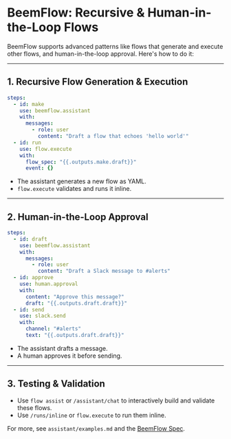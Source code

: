 # BeemFlow: Recursive & Human-in-the-Loop Flows

BeemFlow supports advanced patterns like flows that generate and execute other flows, and human-in-the-loop approval. Here's how to do it:

---

## 1. Recursive Flow Generation & Execution

```yaml
steps:
  - id: make
    use: beemflow.assistant
    with:
      messages:
        - role: user
          content: "Draft a flow that echoes 'hello world'"
  - id: run
    use: flow.execute
    with:
      flow_spec: "{{.outputs.make.draft}}"
      event: {}
```

- The assistant generates a new flow as YAML.
- `flow.execute` validates and runs it inline.

---

## 2. Human-in-the-Loop Approval

```yaml
steps:
  - id: draft
    use: beemflow.assistant
    with:
      messages:
        - role: user
          content: "Draft a Slack message to #alerts"
  - id: approve
    use: human.approval
    with:
      content: "Approve this message?"
      draft: "{{.outputs.draft.draft}}"
  - id: send
    use: slack.send
    with:
      channel: "#alerts"
      text: "{{.outputs.draft.draft}}"
```

- The assistant drafts a message.
- A human approves it before sending.

---

## 3. Testing & Validation
- Use `flow assist` or `/assistant/chat` to interactively build and validate these flows.
- Use `/runs/inline` or `flow.execute` to run them inline.

For more, see `assistant/examples.md` and the [BeemFlow Spec](../beemflow_spec.md). 